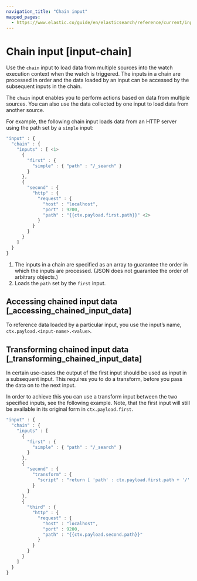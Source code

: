 ```yaml
---
navigation_title: "Chain input"
mapped_pages:
  - https://www.elastic.co/guide/en/elasticsearch/reference/current/input-chain.html
---
```


# Chain input [input-chain]

Use the `chain` input to load data from multiple sources into the watch execution context when the watch is triggered. The inputs in a chain are processed in order and the data loaded by an input can be accessed by the subsequent inputs in the chain.

The `chain` input enables you to perform actions based on data from multiple sources. You can also use the data collected by one input to load data from another source.

For example, the following chain input loads data from an HTTP server using the path set by a `simple` input:

```js
"input" : {
  "chain" : {
    "inputs" : [ <1>
      {
        "first" : {
          "simple" : { "path" : "/_search" }
        }
      },
      {
        "second" : {
          "http" : {
            "request" : {
              "host" : "localhost",
              "port" : 9200,
              "path" : "{{ctx.payload.first.path}}" <2>
            }
          }
        }
      }
    ]
  }
}
```

1. The inputs in a chain are specified as an array to guarantee the order in which the inputs are processed. (JSON does not guarantee the order of arbitrary objects.)
2. Loads the `path` set by the `first` input.

## Accessing chained input data [_accessing_chained_input_data]

To reference data loaded by a particular input, you use the input’s name, `ctx.payload.<input-name>.<value>`.

## Transforming chained input data [_transforming_chained_input_data]

In certain use-cases the output of the first input should be used as input in a subsequent input. This requires you to do a transform, before you pass the data on to the next input.

In order to achieve this you can use a transform input between the two specified inputs, see the following example. Note, that the first input will still be available in its original form in `ctx.payload.first`.

```js
"input" : {
  "chain" : {
    "inputs" : [
      {
        "first" : {
          "simple" : { "path" : "/_search" }
        }
      },
      {
        "second" : {
          "transform" : {
            "script" : "return [ 'path' : ctx.payload.first.path + '/' ]"
          }
        }
      },
      {
        "third" : {
          "http" : {
            "request" : {
              "host" : "localhost",
              "port" : 9200,
              "path" : "{{ctx.payload.second.path}}"
            }
          }
        }
      }
    ]
  }
}
```
